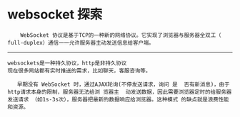 # websocket 探索

        WebSocket 协议是基于TCP的一种新的网络协议。它实现了浏览器与服务器全双工（ full-duplex）通信一一允许服务器主动发送信息给客户端。
***

    websockets是一种持久协议，http是非持久协议
    现在很多网站都有实时推送的需求，比如聊天，客服咨询等。
````
   早期没有 WebSocket 时，通过AJAX轮询(不停发送请求，询问 是  否有新消息)，由于http请求本身的限制，服务器无法给浏 览器主  动发送数据，因此需要浏览器定时的给服务器发送请求 （如1s-3s次），服务器把最新的数据响应给浏览器。这种模式 的缺点就是浪费性能和资源。
````



 